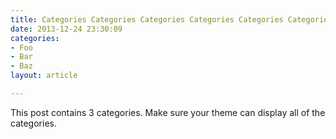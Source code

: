 ```yaml
---
title: Categories Categories Categories Categories Categories Categories Categories Categories Categories Categories Categories
date: 2013-12-24 23:30:09
categories:
- Foo
- Bar
- Baz
layout: article

---
```


This post contains 3 categories. Make sure your theme can display all of the categories.
